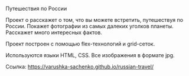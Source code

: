 Путешествия по России 
 
Проект о расскажет о том, что вы можете встретить, путешествуя по России. 
Покажет фотографии из самых далеких уголков планеты. 
Расскажет много интересных фактов. 
 
Проект построен с помощью flex-технологий и grid-сеток. 
 
Используются языки HTML, CSS. 
Все изображения в формате jpg.

Ссылка: https://varushka-sachenko.github.io/russian-travel/
